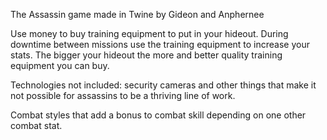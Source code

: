 The Assassin game made in Twine by Gideon and Anphernee

Use money to buy training equipment to put in your hideout. During downtime between missions use the training equipment to increase your stats. The bigger your hideout the more and better quality training equipment you can buy.

Technologies not included: security cameras and other things that make it not possible for assassins to be a thriving line of work.

Combat styles that add a bonus to combat skill depending on one other combat stat.